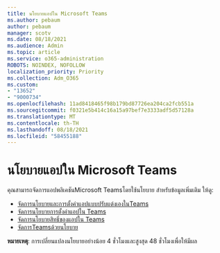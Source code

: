 ```yaml
---
title: นโยบายแอปใน Microsoft Teams
ms.author: pebaum
author: pebaum
manager: scotv
ms.date: 08/18/2021
ms.audience: Admin
ms.topic: article
ms.service: o365-administration
ROBOTS: NOINDEX, NOFOLLOW
localization_priority: Priority
ms.collection: Adm_O365
ms.custom:
- "13652"
- "9000734"
ms.openlocfilehash: 11ad8418465f98b179bd87726ea204ca2fcb551a
ms.sourcegitcommit: f0321e5b414c16a15a97bef7e3333adf5d57128a
ms.translationtype: MT
ms.contentlocale: th-TH
ms.lasthandoff: 08/18/2021
ms.locfileid: "58455188"
---
```

# <a name="app-policies-in-microsoft-teams"></a>นโยบายแอปใน Microsoft Teams

คุณสามารถจัดการแอปพลิเคชันMicrosoft Teamsโดยใช้นโยบาย สำหรับข้อมูลเพิ่มเติม ให้ดู: 

- [จัดการนโยบายและการตั้งค่าแอปแบบปรับแต่งเองในTeams](https://docs.microsoft.com/microsoftteams/teams-custom-app-policies-and-settings)
- [จัดการนโยบายการตั้งค่าแอปใน Teams](https://docs.microsoft.com/microsoftteams/teams-app-setup-policies)
- [จัดการนโยบายสิทธิ์ของแอปใน Teams](https://docs.microsoft.com/microsoftteams/teams-app-permission-policies)
- [จัดการTeamsด้วยนโยบาย](https://docs.microsoft.com/microsoftteams/manage-teams-with-policies)

**หมายเหตุ**: การเปลี่ยนแปลงนโยบายอย่างน้อย 4 ชั่วโมงและสูงสุด 48 ชั่วโมงเพื่อให้มีผล
